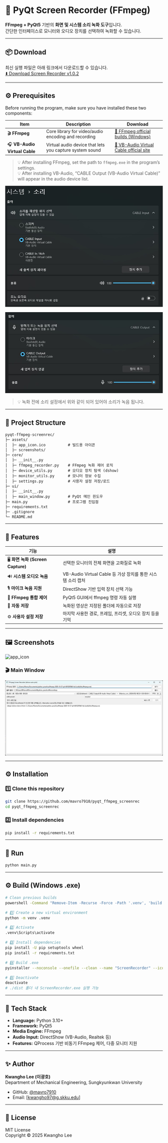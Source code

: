 # 🎥 PyQt Screen Recorder (FFmpeg)

**FFmpeg + PyQt5** 기반의 **화면 및 시스템 소리 녹화 도구**입니다.  
간단한 인터페이스로 모니터와 오디오 장치를 선택하여 녹화할 수 있습니다.

---

## 📦 Download  
최신 실행 파일은 아래 링크에서 다운로드할 수 있습니다.  
[⬇️ Download Screen Recorder v1.0.2](https://github.com/mavro7910/pyqt_ffmpeg_screenrec/releases/latest)

---

## ⚙️ Prerequisites

Before running the program, make sure you have installed these two components:


| Item | Description | Download |
|------|--------------|-----------|
| 🎬 **FFmpeg** | Core library for video/audio encoding and recording | [🔗 FFmpeg official builds (Windows)](https://www.gyan.dev/ffmpeg/builds/) |
| 🎧 **VB-Audio Virtual Cable** | Virtual audio device that lets you capture system sound | [🔗 VB-Audio Virtual Cable official site](https://vb-audio.com/Cable/) |

> 💡 After installing FFmpeg, set the path to `ffmpeg.exe` in the program’s settings.  
> 💡 After installing VB-Audio, “CABLE Output (VB-Audio Virtual Cable)” will appear in the audio device list.


![소리 설정 1](./assets/screenshots/how_to_use_output.jpg)

![소리 설정 2](./assets/screenshots/how_to_use_input.jpg)


> 💡 녹화 전에 소리 설정에서 위와 같이 되어 있어야 소리가 녹음 됩니다.
---

## 📁 Project Structure

```
pyqt-ffmpeg-screenrec/
├─ assets/
│  ├─ app_icon.ico          # 빌드용 아이콘
│  ├─ screenshots/
├─ core/
│  ├─ __init__.py
│  ├─ ffmpeg_recorder.py    # FFmpeg 녹화 제어 로직
│  ├─ device_utils.py       # 오디오 장치 탐색 (dshow)
│  ├─ monitor_utils.py      # 모니터 정보 수집
│  ├─ settings.py           # 사용자 설정 저장/로드
├─ ui/
│  ├─ __init__.py
│  ├─ main_window.py        # PyQt 메인 윈도우
├─ main.py                  # 프로그램 진입점
├─ requirements.txt
├─ .gitignore
└─ README.md
```

---

## 📌 Features

| 기능 | 설명 |
|------|------|
| 🖥️ **화면 녹화 (Screen Capture)** | 선택한 모니터의 전체 화면을 고화질로 녹화 |
| 🔊 **시스템 오디오 녹음** | VB-Audio Virtual Cable 등 가상 장치를 통한 시스템 소리 캡처 |
| 🎙️ **마이크 녹음 지원** | DirectShow 기반 입력 장치 선택 가능 |
| 🧰 **FFmpeg 통합 제어** | PyQt5 GUI에서 ffmpeg 명령 자동 실행 |
| 💾 **자동 저장** | 녹화된 영상은 지정된 폴더에 자동으로 저장 |
| ⚙️ **사용자 설정 저장** | 마지막 사용한 경로, 프레임, 프리셋, 오디오 장치 등을 기억 |

---

## 🖼️ Screenshots

![app_icon](./assets/app_icon.ico)

### 🎬 Main Window
![app_screenshot](./assets/screenshots/main_ui_example.jpg)

---

## ⚙️ Installation

### 1️⃣ Clone this repository
```bash
git clone https://github.com/mavro7910/pyqt_ffmpeg_screenrec
cd pyqt_ffmpeg_screenrec
```

### 2️⃣ Install dependencies
```bash
pip install -r requirements.txt
```

---

## 🚀 Run
```bash
python main.py
```

---

## ⚙️ Build (Windows .exe)

```bash
# Clean previous builds
powershell -Command "Remove-Item -Recurse -Force -Path '.venv', 'build', 'dist'; Remove-Item -Force -Path '*.spec'"
```

```bash
# 1️⃣ Create a new virtual environment
python -m venv .venv
```

```bash
# 2️⃣ Activate
.venv\Scripts\activate
```

```bash
# 3️⃣ Install dependencies
pip install -U pip setuptools wheel
pip install -r requirements.txt
```

```bash
# 4️⃣ Build .exe
pyinstaller --noconsole --onefile --clean --name "ScreenRecorder" --icon "assets/app_icon.ico" --add-data "assets;assets" main.py
```

```bash
# 5️⃣ Deactivate
deactivate
# ./dist 폴더 내 ScreenRecorder.exe 실행 가능
```

---

## 🧠 Tech Stack
- **Language:** Python 3.10+
- **Framework:** PyQt5
- **Media Engine:** FFmpeg
- **Audio Input:** DirectShow (VB-Audio, Realtek 등)
- **Features:** QProcess 기반 비동기 FFmpeg 제어, 다중 모니터 지원

---

## ✨ Author  
**Kwangho Lee (이광호)**  
Department of Mechanical Engineering, Sungkyunkwan University  

- GitHub: [@mavro7910](https://github.com/mavro7910)  
- Email: [kwangho97@g.skku.edu]

---

## 📜 License
MIT License  
Copyright © 2025 Kwangho Lee